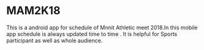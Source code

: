 # MAM2K18
This is a android app for schedule of Mnnit Athletic meet 2018.In this mobile app schedule is always updated time to time . It is helpful for Sports participant as well as whole audience.
